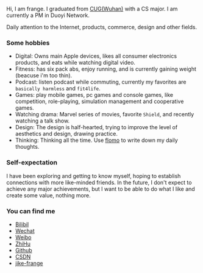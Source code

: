 Hi, I am frange. I graduated from [CUG(Wuhan)](http://www.cug.edu.cn/) with a CS major. I am currently a PM in Duoyi Network.

Daily attention to the Internet, products, commerce, design and other fields.

### Some hobbies
- Digital: Owns main Apple devices, likes all consumer electronics products, and eats while watching digital video.
- Fitness: has six pack abs, enjoy running, and is currently gaining weight (beacuse i'm too thin).
- Podcast: listen podcast while commuting, currently my favorites are `basically harmless` and `fit4life`.
- Games: play mobile games, pc games and console games, like competition, role-playing, simulation management and cooperative games.
- Watching drama: Marvel series of movies, favorite `Shield`, and recently watching a talk show.
- Design: The design is half-hearted, trying to improve the level of aesthetics and design, drawing practice.
- Thinking: Thinking all the time. Use [flomo](https://flomoapp.com/register2/?MTM5MDA) to write down my daily thoughts.

### Self-expectation
I have been exploring and getting to know myself, hoping to establish connections with more like-minded friends. 
In the future, I don't expect to achieve any major achievements, but I want to be able to do what I like and create some value, nothing more.

### You can find me
- [Bilibil](https://space.bilibili.com/56294830)
- [Wechat](https://weixin.com)
- [Weibo](https://weibo.com/u/5015947604)
- [ZhiHu](https://www.zhihu.com/people/risingsun-5)
- [Github](https://github.com/frangezone)
- [CSDN](https://blog.csdn.net/qq_40287093)
- [jike-frange](https://web.okjike.com/)

